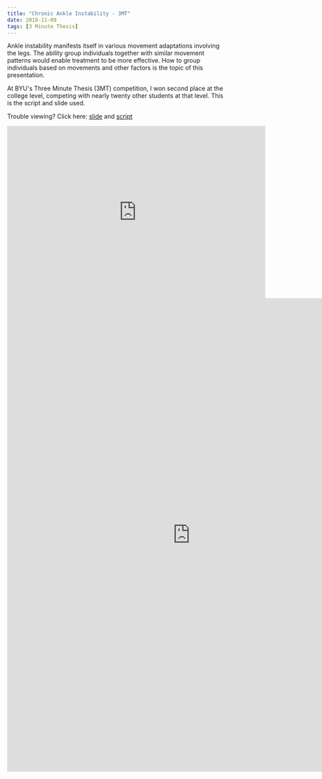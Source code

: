 ```yaml
---
title: "Chronic Ankle Instability - 3MT"
date: 2018-11-09
tags: [3 Minute Thesis]
---
```


Ankle instability manifests itself in various movement adaptations involving the legs. The ability group individuals together with similar movement patterns would enable treatment to be more effective. How to group individuals based on movements and other factors is the topic of this presentation.

At BYU's Three Minute Thesis (3MT) competition, I won second place at the college level, competing with nearly twenty other students at that level. This is the script and slide used.

Trouble viewing? Click here: [slide](https://wzhorton.github.io/portfolio/3MTSlide_2017.pdf) and [script](https://wzhorton.github.io/portfolio/3MTScript_2017.pdf)

<embed src="https://wzhorton.github.io/portfolio/3MTSlide_2017.pdf#zoom=85" width="600" height="400"  type="application/pdf" />


<embed src="https://wzhorton.github.io/portfolio/3MTScript_2017.pdf#zoom=95" width="850" height="1100"  type="application/pdf" />